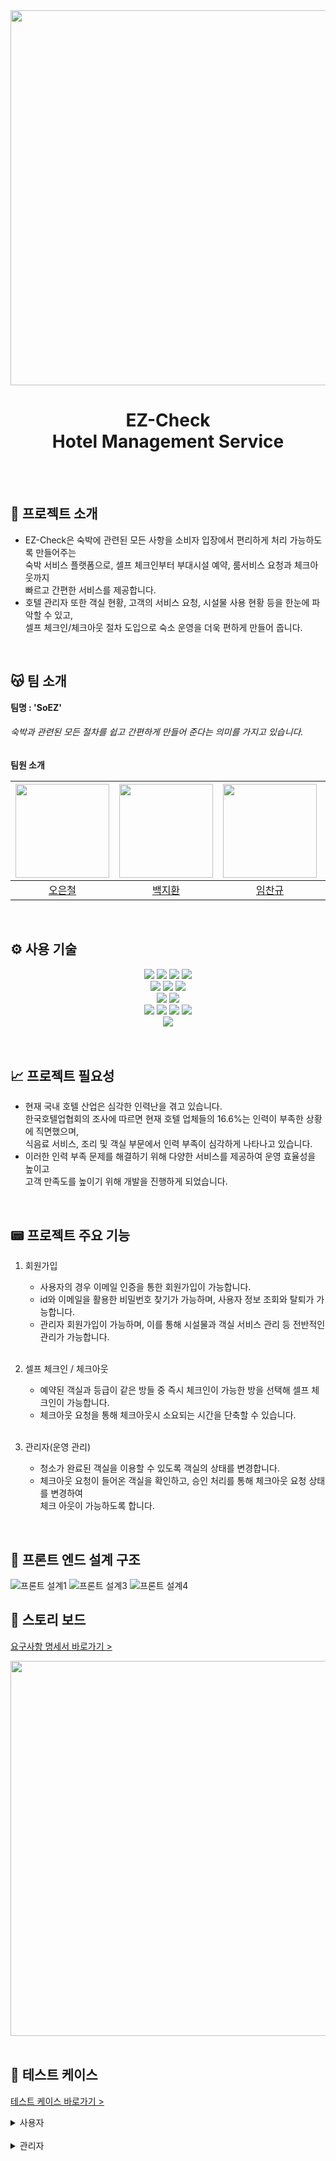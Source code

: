 <div align="center"><img src="https://github.com/beyond-sw-camp/be05-2nd-SoEZ-EZCheck/assets/112090609/4d720be3-fae5-45fa-a0b4-7cdf1ae32db6" width="600" /></div>

<div align="center">
    <h1> EZ-Check 
        </br> Hotel Management Service
    </h1>
</div>
</br>
</br>

## 📣 프로젝트 소개

- EZ-Check은 숙박에 관련된 모든 사항을 소비자 입장에서 편리하게 처리 가능하도록 만들어주는  
  숙박 서비스 플랫폼으로, 셀프 체크인부터 부대시설 예약, 룸서비스 요청과 체크아웃까지  
  빠르고 간편한 서비스를 제공합니다.
- 호텔 관리자 또한 객실 현황, 고객의 서비스 요청, 시설물 사용 현황 등을 한눈에 파악할 수 있고,  
  셀프 체크인/체크아웃 절차 도입으로 숙소 운영을 더욱 편하게 만들어 줍니다.  
</br>

## 😽 팀 소개
**팀명  : 'SoEZ'**
###### 숙박과 관련된 모든 절차를 쉽고 간편하게 만들어 준다는 의미를 가지고 있습니다.

**팀원 소개**

<div align="center">

| <img src="https://github.com/beyond-sw-camp/be05-2nd-SoEZ-EZCheck/assets/112090609/f4876b56-0b13-481c-95c9-3a33c72efff9" height="150" /> | <img src="https://github.com/beyond-sw-camp/be05-2nd-SoEZ-EZCheck/assets/112090609/646cfee4-1f8e-40dc-a40e-39e19f08f336" height="150" /> | <img src="https://github.com/beyond-sw-camp/be05-2nd-SoEZ-EZCheck/assets/112090609/5bce9023-19c1-4f84-a224-83694f5d4ec5" height="150" /> | <img src="https://github.com/beyond-sw-camp/be05-2nd-SoEZ-EZCheck/assets/112090609/0bca0c7b-d376-47bc-8d50-e8f56620d573" height="150" /> | <img src="https://github.com/beyond-sw-camp/be05-2nd-SoEZ-EZCheck/assets/112090609/5c194c91-15f4-4e3d-ad0c-5c5e502b401c" height="150" /> |
|-----------------------------------------------------------------------------------------------------------------------------------|-----------------------------------------------------------------------------------------------------------------------------------|---------------------------------------------------------------------------------------------------------------------------------|-----------------------------------------------------------------------------------------------------------------------------------|-----------------------------------------------------------------------------------------------------------------------------------|
| <div align="center">[오은철](https://github.com/ecoh96)</div>                                                                   | <div align="center"> [백지환](https://github.com/JihwanB) </div>                                                            | <div align="center"> [임찬규](https://github.com/Chankyuuu)</div>                                                                    | <div align="center"> [박시현](https://github.com/SpecialSHipDobby)</div>                                                                     | <div align="center"> [이윤경](https://github.com/yun072)</div>                                                                       |

</div>
</br>

## ⚙ 사용 기술
<div align="center">
  <img src="https://img.shields.io/badge/java-007396?style=for-the-badge&logo=java&logoColor=white">
  <img src="https://img.shields.io/badge/spring-6DB33F?style=for-the-badge&logo=spring&logoColor=white">
  <img src="https://img.shields.io/badge/springboot-6DB33F?style=for-the-badge&logo=springboot&logoColor=white">
  <img src="https://img.shields.io/badge/springsecurity-6DB33F?style=for-the-badge&logo=springsecurity&logoColor=white">
</div>

<div align="center">
  <img src="https://img.shields.io/badge/mariadb-003545?style=for-the-badge&logo=mariadb&logoColor=white">
  <img src="https://img.shields.io/badge/postman-FF6C37?style=for-the-badge&logo=postman&logoColor=white">
  <img src="https://img.shields.io/badge/swagger-85EA2D?style=for-the-badge&logo=swagger&logoColor=white">
</div>
<div align="center">
  <img src="https://img.shields.io/badge/IntelliJ IDEA-000000?style=for-the-badge&logo=IntelliJ IDEA&logoColor=white">
  <img src="https://img.shields.io/badge/Visual Studio Code-007ACC?style=for-the-badge&logo=Visual Studio Code&logoColor=white">
</div>
<div align="center">
  <img src="https://img.shields.io/badge/git-F05032?style=for-the-badge&logo=git&logoColor=white">
  <img src="https://img.shields.io/badge/github-181717?style=for-the-badge&logo=github&logoColor=white">
  <img src="https://img.shields.io/badge/slack-4A154B?style=for-the-badge&logo=slack&logoColor=white">
  <img src="https://img.shields.io/badge/redis-DC382D?style=for-the-badge&logo=redis&logoColor=white">
</div>
<div align="center">
  <img src="https://img.shields.io/badge/vue.js-4FC08D?style=for-the-badge&logo=vue.js&logoColor=white">
</div>
</br>
</br>

## 📈 프로젝트 필요성

- 현재 국내 호텔 산업은 심각한 인력난을 겪고 있습니다. </br>
  한국호텔업협회의 조사에 따르면 현재 호텔 업체들의 16.6%는 인력이 부족한 상황에 직면했으며,   
  식음료 서비스, 조리 및 객실 부문에서 인력 부족이 심각하게 나타나고 있습니다.
- 이러한 인력 부족 문제를 해결하기 위해 다양한 서비스를 제공하여 운영 효율성을 높이고  
  고객 만족도를 높이기 위해 개발을 진행하게 되었습니다.
</br>

## 📟 프로젝트 주요 기능

1. 회원가입
    - 사용자의 경우 이메일 인증을 통한 회원가입이 가능합니다.
    - id와 이메일을 활용한 비밀번호 찾기가 가능하며, 사용자 정보 조회와 탈퇴가 가능합니다.
    - 관리자 회원가입이 가능하며, 이를 통해 시설물과 객실 서비스 관리 등 전반적인 관리가 가능합니다.  
      <br/>

2. 셀프 체크인 / 체크아웃
    - 예약된 객실과 등급이 같은 방들 중 즉시 체크인이 가능한 방을 선택해 셀프 체크인이 가능합니다.
    - 체크아웃 요청을 통해 체크아웃시 소요되는 시간을 단축할 수 있습니다.  
      <br/>

5. 관리자(운영 관리)
    - 청소가 완료된 객실을 이용할 수 있도록 객실의 상태를 변경합니다. 
    - 체크아웃 요청이 들어온 객실을 확인하고, 승인 처리를 통해 체크아웃 요청 상태를 변경하여  
      체크 아웃이 가능하도록 합니다.
</br>

## 📝 프론트 엔드 설계 구조
![프론트 설계1](https://github.com/beyond-sw-camp/be05-3rd-SoEZ-EZCheck/assets/112090609/c18b143f-8596-481a-931f-d5ddd9020ee3)
![프론트 설계3](https://github.com/beyond-sw-camp/be05-3rd-SoEZ-EZCheck/assets/112090609/1d8d358b-4d86-47c7-a4b0-988b3a21ce82)
![프론트 설계4](https://github.com/beyond-sw-camp/be05-3rd-SoEZ-EZCheck/assets/112090609/cc8f4815-efbc-4457-97c6-53bfc457c732)


## 📝 스토리 보드
[요구사항 명세서 바로가기 >](https://docs.google.com/spreadsheets/d/1wkCAW3SN-maeXB0BXnZn7svSK6Sjo7YLFL-78kbF_vw/edit#gid=1162915854)
<div align="left"><img src="https://github.com/beyond-sw-camp/be05-2nd-SoEZ-EZCheck/assets/112090609/d4aa6fdb-d341-4c08-a6e6-12b3e582033b" width="600" /></div>
</br>


## 📝 테스트 케이스
[테스트 케이스 바로가기 >](https://docs.google.com/spreadsheets/d/1wkCAW3SN-maeXB0BXnZn7svSK6Sjo7YLFL-78kbF_vw/edit#gid=427773154)

<details>
    <summary>사용자</summary>
        <details>
            <summary>회원가입</summary>
               1. 사용자의 ID, 이름, 비밀번호, 전화번호, 이메일 입력 및 인증메일 전송
               <img src="https://github.com/beyond-sw-camp/be05-2nd-SoEZ-EZCheck/assets/112090609/cf275050-8eb3-4a4a-acc0-224fb53eb2f8"/>
               <img src="https://github.com/beyond-sw-camp/be05-2nd-SoEZ-EZCheck/assets/112090609/0a71d128-7087-4781-8ad1-7b573d03418e"/>
                2. 사용자가 이메일로 전송받은 코드 인증
               <img src="https://github.com/beyond-sw-camp/be05-2nd-SoEZ-EZCheck/assets/112090609/23cd8ef8-c4f2-4769-92d6-f56952d22182"/>
               3. 사용자의 기입 정보 및 인증 코드를 바탕으로 회원가입 완료
               <img src="https://github.com/beyond-sw-camp/be05-2nd-SoEZ-EZCheck/assets/112090609/a5c40300-be3f-4294-997c-d7cdb75dd04e"/>
               4. 사용자 탈퇴
               <img src="https://github.com/beyond-sw-camp/be05-2nd-SoEZ-EZCheck/assets/112090609/47c8ad85-a8fb-4ae8-874f-c5433d1094bc"/>
       </details>
        <details>
            <summary>로그인</summary>
               1. 사용자 ID와 비밀번호로 로그인 실행 및 토큰 발급
               <img src="https://github.com/beyond-sw-camp/be05-2nd-SoEZ-EZCheck/assets/112090609/d1a67c5d-eb1a-4d17-9390-edf8bf5b0ef6"/>
               2. 이메일로 비밀번호 찾기
               <img src="https://github.com/beyond-sw-camp/be05-2nd-SoEZ-EZCheck/assets/112090609/b631ed58-dd4a-4b33-ad60-e1fd83cd629b"/>
               <img src="https://github.com/beyond-sw-camp/be05-2nd-SoEZ-EZCheck/assets/112090609/fec46766-f544-4342-b4ed-ec8b2b66f247"/>
               3. 사용자 정보 조회
                <img src="https://github.com/beyond-sw-camp/be05-2nd-SoEZ-EZCheck/assets/140836341/21043f79-427a-44dd-9777-1b8b3af39dc0"/>
       </details>
        <details>
            <summary>객실 예약 관리</summary>
               1. 일자별로 예약 가능 객실 조회 
               <img src="https://github.com/beyond-sw-camp/be05-2nd-SoEZ-EZCheck/assets/112090609/e0675f82-94a9-498e-aa7c-530d6b8eaeab"/>
               2. 객실 예약
               <img src="https://github.com/beyond-sw-camp/be05-2nd-SoEZ-EZCheck/assets/112090609/5fc0aeb6-a038-4872-9699-a79ecf070cd3"/>
               3. 사용자의 예약 목록 조회
               <img src="https://github.com/beyond-sw-camp/be05-2nd-SoEZ-EZCheck/assets/112090609/6fe8021e-2990-4f53-815e-06aa96e076ef"/>
               4. 객실 예약 취소
               <img src="https://github.com/beyond-sw-camp/be05-2nd-SoEZ-EZCheck/assets/112090609/31df8945-398d-42c6-ad99-91d5de22a727"/>
       </details>
        <details>
            <summary>체크인</summary>
               1. 예약 ID로 예약된 정보 조회 
               <img src="https://github.com/beyond-sw-camp/be05-2nd-SoEZ-EZCheck/assets/112090609/51d609bf-89cf-4405-90c8-5096920372e2"/>
               2. 객실 ID로 체크인 가능한 객실 조회 
               <img src="https://github.com/beyond-sw-camp/be05-2nd-SoEZ-EZCheck/assets/112090609/d24344a3-527c-436c-94a3-7d5bb6974ffb"/>
               3. 사용자가 입력한 객실 비밀번호로 자동 체크인
               <img src="https://github.com/beyond-sw-camp/be05-2nd-SoEZ-EZCheck/assets/112090609/c2f1c4c7-99e3-4f4c-9a5a-8175a0644f39"/>
       </details>
        <details>
            <summary>시설물</summary>
               1. 입력한 예약 인원수, 날짜, 시간으로 예약 가능한 시설물들 조회  
               <img src="https://github.com/beyond-sw-camp/be05-2nd-SoEZ-EZCheck/assets/112090609/42d2bfdb-daed-4d01-be1a-cc10d235cb59"/>
               2. 예약 가능한 시설물들 중에서 특정 시설물에 대한 예약 생성  
               <img src="https://github.com/beyond-sw-camp/be05-2nd-SoEZ-EZCheck/assets/112090609/753dc5eb-a5aa-4650-98d0-95f1261158e2"/>
               3. 사용자 ID로 예약내역을 조회
               <img src="https://github.com/beyond-sw-camp/be05-2nd-SoEZ-EZCheck/assets/112090609/7d367fae-d772-48f1-915d-4222ac9cff60"/>
       </details>
        <details>
            <summary>서비스</summary>
               1. 체크아웃 시간 변경 및 룸서비스 요청 
               <img src="https://github.com/beyond-sw-camp/be05-2nd-SoEZ-EZCheck/assets/112090609/3005cfa1-18ea-434b-a8bd-08ec3ec629f7"/>
               2. 신청한 서비스의 현재 진행 상황 조회 
               <img src="https://github.com/beyond-sw-camp/be05-2nd-SoEZ-EZCheck/assets/112090609/9d1f1118-2a4b-4442-a9c9-6e3257d64527"/>
       </details>
        <details>
            <summary>체크아웃</summary>
            1. 관리자에게 객실 ID로 체크아웃 요청
                <img src="https://github.com/beyond-sw-camp/be05-2nd-SoEZ-EZCheck/assets/140836341/2849f7d3-1df8-48f6-be1f-20fdfe04f891"/>
            2.관리자의 승인을 받으면 체크인 ID로 체크아웃
                <img src="https://github.com/beyond-sw-camp/be05-2nd-SoEZ-EZCheck/assets/140836341/daa681c2-a130-41fd-93d0-fb91cbb9d76b"/>
       </details>
      
</details>

</br>

<details>
    <summary>관리자</summary>
        <details>
            <summary>회원가입</summary>
               1. 관리자의 ID, 이름, 비밀번호, 전화번호, 이메일로 회원가입
               <img src="https://github.com/beyond-sw-camp/be05-2nd-SoEZ-EZCheck/assets/112090609/f0514abf-2972-47a8-a9d5-3d14ecb20625"/>
       </details>
        <details>
            <summary>로그인</summary>
               1. 관리자 ID와 비밀번호로 로그인 실행 및 토큰 발급
               <img src="https://github.com/beyond-sw-camp/be05-2nd-SoEZ-EZCheck/assets/112090609/856e890c-fea5-425b-943d-a0e2c5f9dc7b"/>
       </details>
        <details>
            <summary>객실</summary>
               1. 청소 완료된 객실의 예약 가능 여부 상태 변경
               <img src="https://github.com/beyond-sw-camp/be05-2nd-SoEZ-EZCheck/assets/112090609/578cc06e-2d95-4d91-b144-9b2e5e68f20d"/>
       </details>
        <details>
            <summary>서비스</summary>
               1. 전체 고객의 서비스 요청 처리 여부 조회
               <img src="https://github.com/beyond-sw-camp/be05-2nd-SoEZ-EZCheck/assets/112090609/152cc666-1520-4076-a707-dd18641c2bce"/>
               2. 특정 고객이 요청한 서비스 조회
               <img src="https://github.com/beyond-sw-camp/be05-2nd-SoEZ-EZCheck/assets/112090609/314506e7-66fb-44fc-9edc-f02031f89ee0"/>
               3. 고객 서비스 요청 처리 여부 상태 변경
               <img src="https://github.com/beyond-sw-camp/be05-2nd-SoEZ-EZCheck/assets/112090609/cbe6bcb3-c8ae-459b-8d38-f899cdd73f61"/>
       </details>
        <details>
            <summary>시설물</summary>
               1. 시설물 예약 가능 시간 조회
               <img src="https://github.com/beyond-sw-camp/be05-2nd-SoEZ-EZCheck/assets/112090609/e9a50007-0f8e-4097-9ab4-805b737f50f4"/>
               2. 시설물 상태를 사용 가능으로 변경
               <img src="https://github.com/beyond-sw-camp/be05-2nd-SoEZ-EZCheck/assets/112090609/f09733a6-6ee4-416f-a2ba-5ca8628d5c2d"/>
               3. 시설물 상태를 사용 불가로 변경
               <img src="https://github.com/beyond-sw-camp/be05-2nd-SoEZ-EZCheck/assets/112090609/f86c32bb-55c1-465b-a29d-0657a860ceba"/>
       </details>
        <details>
            <summary>체크아웃</summary>
                    1. 전체 고객 체크아웃 요청 내역 조회
                    <img src="https://github.com/beyond-sw-camp/be05-2nd-SoEZ-EZCheck/assets/140836341/ed98da03-5209-4f06-8c73-c110e82d043f"/>
                    2.특정 일자에 발생한 체크아웃 요청 내역 조회
                    <img src="https://github.com/beyond-sw-camp/be05-2nd-SoEZ-EZCheck/assets/140836341/ee537a63-bf1c-487e-9f16-55763e5dd1ea"/>
                    3.체크아웃 요청 승인
                    <img src="https://github.com/beyond-sw-camp/be05-2nd-SoEZ-EZCheck/assets/140836341/42b8d207-fdac-4721-a4a4-95dec4705430"/>
                    <img src="https://github.com/beyond-sw-camp/be05-2nd-SoEZ-EZCheck/assets/140836341/9522524b-a689-403b-9a34-8374e87b0d70"/>
                    4.체크아웃 요청 거절
                    <img src="https://github.com/beyond-sw-camp/be05-2nd-SoEZ-EZCheck/assets/140836341/6a374fef-9e18-4429-b49d-618f7b36de38"/>
        </details>
</details>
</br>

